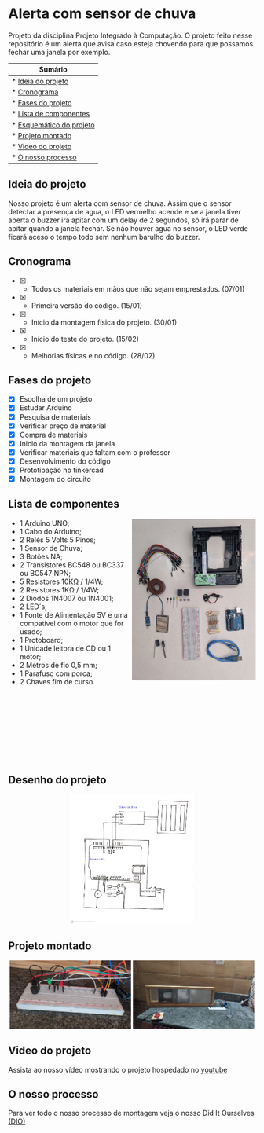 # Alerta com sensor de chuva

Projeto da disciplina Projeto Integrado à Computação. O projeto feito nesse repositório é um alerta que avisa caso esteja chovendo para que possamos fechar uma janela por exemplo.


 | Sumário |
 |---------|
 | * [Ideia do projeto](#ideia-do-projeto)|
 | * [Cronograma](#cronograma)|
 | * [Fases do projeto](#fases-do-projeto)|
 | * [Lista de componentes](#lista-de-componentes)|
 | * [Esquemático do projeto](#desenho-do-projeto)|
 | * [Projeto montado](#projeto-montado)|
 | * [Video do projeto](#video-do-projeto)|
 | * [O nosso processo](#o-nosso-processo)|




## Ideia do projeto

Nosso projeto é um alerta com sensor de chuva. Assim que o sensor detectar a presença de agua, o LED vermelho acende e se a janela tiver aberta o buzzer irá apitar com um delay de 2 segundos, só irá parar de apitar quando a janela fechar. Se não houver agua no sensor, o LED verde ficará aceso o tempo todo sem nenhum barulho do buzzer.

## Cronograma

- [x] - Todos os materiais em mãos que não sejam emprestados. (07/01)
- [x] - Primeira versão do código. (15/01)
- [x] - Início da montagem física do projeto. (30/01)
- [x] - Início do teste do projeto. (15/02)
- [x] - Melhorias físicas e no código. (28/02)


## Fases do projeto

- [x] Escolha de um projeto
- [x] Estudar Arduino
- [x] Pesquisa de materiais
- [x] Verificar preço de material
- [x] Compra de materiais
- [x] Inicio da montagem da janela
- [x] Verificar materiais que faltam com o professor
- [x] Desenvolvimento do código
- [x] Prototipação no tinkercad
- [x] Montagem do circuito

## Lista de componentes


<p>
  
  <img align="right" src="imagens/05_02_Componentes.jpg" height="30%" width="50%" alt="Spoiler do circuito" horizontal-align="center">
  
  <ul>
    <li> 1  Arduino UNO; </il>
    <li> 1  Cabo do Arduíno; </il>
    <li> 2  Relés 5 Volts 5 Pinos; </il>
    <li> 1  Sensor de Chuva; </il>
    <li> 3  Botões NA; </il>
    <li> 2  Transistores BC548 ou BC337 ou BC547 NPN; </il>
    <li> 5  Resistores 10KΩ / 1/4W; </il>
    <li> 2  Resistores 1KΩ / 1/4W; </il>
    <li> 2  Diodos 1N4007 ou 1N4001; </il>
    <li> 2  LED´s; </il>
    <li> 1  Fonte de Alimentação 5V e uma compatível com o motor que for usado; </il>
    <li> 1  Protoboard; </il>
    <li> 1  Unidade leitora de CD ou 1 motor; </il>
    <li> 2  Metros de fio 0,5 mm; </il>
    <li> 1  Parafuso com porca; </il>
    <li> 2  Chaves fim de curso. </il>
  </ul>
 
</p>



<br/>
<br/>
<br/>
<br/>
<br/>
<br/>
<br/>
<br/>



## Desenho do projeto


<p align="center" width="100%">
  <img src="imagens/esquematic.jpeg" height="50%" width="50%" alt="Chave inversora de corrente" horizontal-align="center">
</p>

## Projeto montado

<p align="center" width="100%">
  <img src="imagens/protoboard_novo.jpg" height="50%" width="49%" alt="Chave inversora de corrente" horizontal-align="center">
  <img src="imagens/janela_pronta.jpg" height="50%" width="49%" alt="Chave inversora de corrente" horizontal-align="center">
</p>

## Video do projeto

Assista ao nosso vídeo mostrando o projeto hospedado no [youtube](https://www.youtube.com/watch?v=Yzhg9ooXy3A)


## O nosso processo

Para ver todo o nosso processo de montagem veja o nosso Did It Ourselves [(DIO)](DIO.md) 


